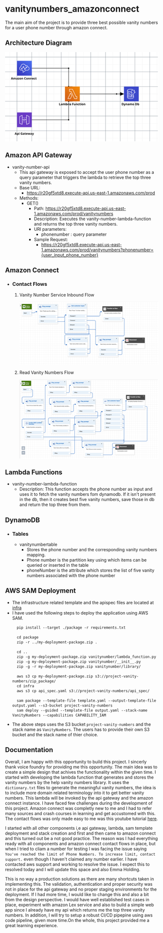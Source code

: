 # vanitynumbers_amazonconnect

The main aim of the project is to provide three best possible vanity numbers for a user phone number through amazon connect.

## Architecture Diagram

![Architecture Diagram](https://github.com/CharanZ9/vanitynumbers_amazonconnect/blob/main/documentation/architecture_diagram.png?raw=true)

## Amazon API Gateway

* vanity-number-api
  * This api gateway is exposed to accept the user phone number as a query parameter that triggers the lambda to retrieve the top three vanity numbers.
  * Base URL:
    * https://r20gf5xtd8.execute-api.us-east-1.amazonaws.com/prod
  * Methods:
    * GET()
      * Path: https://r20gf5xtd8.execute-api.us-east-1.amazonaws.com/prod/vanitynumbers
      * Description: Executes the vanity-number-lambda-function and returns the top three vanity numbers.
      * URI parameters:
        * phonenumber : query parameter
      * Sample Request:
        * https://r20gf5xtd8.execute-api.us-east-1.amazonaws.com/prod/vanitynumbers?phonenumber={user_input_phone_number}

## Amazon Connect

* ### Contact Flows

  1. Vanity Number Service Inbound Flow
  
     ![Vanity Number Service Inbound Flow](https://github.com/CharanZ9/vanitynumbers_amazonconnect/blob/main/documentation/vanity_number_service_inbound_flow.png?raw=true)
  
  2. Read Vanity Numbers Flow
  
     ![Read Vanity Numbers Flow](https://github.com/CharanZ9/vanitynumbers_amazonconnect/blob/main/documentation/read_vanity_number_service.png?raw=true)
     
## Lambda Functions

- vanity-number-lambda-function
   - Description: This function accepts the phone number as input and uses it to fetch the vanity numbers fom dynamodb.
                  If it isn't present in the db, then it creates best five vanity numbers, save those in db and return the top three from them.
                  
## DynamoDB

* ### Tables

  - vanitynumbertable
     - Stores the phone number and the corresponding vanity numbers mapping.
     - Phone number is the partition key using which items can be queried or inserted in the table
     - phoneNumber is the attribute which stores the list of five vanity numbers associated with the phone number
  
 ## AWS SAM Deployment
  
 - The infrastructure related template and the apispec files are located at [infra](https://github.com/CharanZ9/vanitynumbers_amazonconnect/tree/main/infra)
 - I have used the following steps to deploy the application using AWS SAM.
   ```
     pip install --target ./package -r requirements.txt
   
     cd package
     zip -r ../my-deployment-package.zip .

     cd ..
     zip -g my-deployment-package.zip vanitynumber/lambda_function.py
     zip -g my-deployment-package.zip vanitynumber/__init__.py
     zip -g -r my-deployment-package.zip vanitynumber/library/

     aws s3 cp my-deployment-package.zip s3://project-vanity-numbers/zip_package/
     cd infra
     aws s3 cp api_spec.yaml s3://project-vanity-numbers/api_spec/

     sam package --template-file template.yaml --output-template-file output.yaml --s3-bucket project-vanity-numbers
     sam deploy --guided --template-file output.yaml --stack-name VanityNumbers --capabilities CAPABILITY_IAM 
   ```
 - The above steps uses the S3 bucket `project-vanity-numbers` and the stack name as `VanityNumbers`. The users has to provide their own S3 bucket and the stack name of thier choice.
 
  ## Documentation
  
  Overall, I am happy with this opportunity to build this project. I sincerly thank voice foundry for providing me this opportunity. The main idea was to create a simple design that achives the functionality within the given time. I started with developing the lambda function that generates and stores the vanity numbers by the help vanity numbers library. It uses the `dictionary.txt` files to generate the meaningful vanity numbers, the idea is to include more domain related terminology into it to get better vanity numbers. This lambda will be invoked by the api gateway and the amazon connect instance. I have faced few challenges during the development of this project. Amazon connect was completly new to me and I had to refer many sources and crash courses in learning and get accustomed with this. The contact flows was only made easy to me was this youtube tutorial [here](https://www.youtube.com/playlist?list=PL4SEtvjUqihF_n-OjIsHwqqayTsAToBOx).
  
  I started with all other components i,e api gateway, lambda, sam template deployment and stack creation and first and then came to amazon connect and this turned out be a not good practice. The reason was I had everything ready with all components and amazon connect contact flows in place, but when I tried to cliam a number for testing I was facing the issue saying `You've reached the limit of Phone Numbers. To increase limit, contact support.` even though I haven't claimed any number earlier. I have contacted aws support and working to resolve the issue. I expect this to resolved today and I will update this space and also Emma Holding. 
  
  This is no way a production solutions as there are many shortcuts taken in implementing this. The validation, authentication and proper security was not in place for the api gateway and no proper staging environments for the deployment. If I had more time, I would like to change this and also a bit from the design perspective. I would have well established test cases in place, experiment with amazon Lex service and also to build a simple web app since I already have my api which returns me the top three vanity numbers. In addition, I will try to setup a robust CI/CD pipepine using aws code pipeline, given more time.On the whole, this project provided me a great learning experience.  


